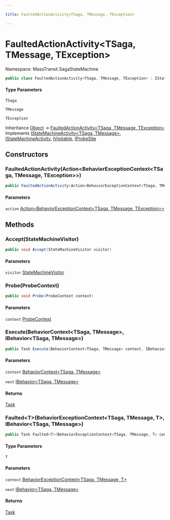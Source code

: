 ```yaml
---

title: FaultedActionActivity<TSaga, TMessage, TException>

---
```


# FaultedActionActivity\<TSaga, TMessage, TException\>

Namespace: MassTransit.SagaStateMachine

```csharp
public class FaultedActionActivity<TSaga, TMessage, TException> : IStateMachineActivity<TSaga, TMessage>, IStateMachineActivity, IVisitable, IProbeSite
```

#### Type Parameters

`TSaga`<br/>

`TMessage`<br/>

`TException`<br/>

Inheritance [Object](https://learn.microsoft.com/en-us/dotnet/api/system.object) → [FaultedActionActivity\<TSaga, TMessage, TException\>](../masstransit-sagastatemachine/faultedactionactivity-3)<br/>
Implements [IStateMachineActivity\<TSaga, TMessage\>](../../masstransit-abstractions/masstransit/istatemachineactivity-2), [IStateMachineActivity](../../masstransit-abstractions/masstransit/istatemachineactivity), [IVisitable](../../masstransit-abstractions/masstransit/ivisitable), [IProbeSite](../../masstransit-abstractions/masstransit/iprobesite)

## Constructors

### **FaultedActionActivity(Action\<BehaviorExceptionContext\<TSaga, TMessage, TException\>\>)**

```csharp
public FaultedActionActivity(Action<BehaviorExceptionContext<TSaga, TMessage, TException>> action)
```

#### Parameters

`action` [Action\<BehaviorExceptionContext\<TSaga, TMessage, TException\>\>](https://learn.microsoft.com/en-us/dotnet/api/system.action-1)<br/>

## Methods

### **Accept(StateMachineVisitor)**

```csharp
public void Accept(StateMachineVisitor visitor)
```

#### Parameters

`visitor` [StateMachineVisitor](../../masstransit-abstractions/masstransit/statemachinevisitor)<br/>

### **Probe(ProbeContext)**

```csharp
public void Probe(ProbeContext context)
```

#### Parameters

`context` [ProbeContext](../../masstransit-abstractions/masstransit/probecontext)<br/>

### **Execute(BehaviorContext\<TSaga, TMessage\>, IBehavior\<TSaga, TMessage\>)**

```csharp
public Task Execute(BehaviorContext<TSaga, TMessage> context, IBehavior<TSaga, TMessage> next)
```

#### Parameters

`context` [BehaviorContext\<TSaga, TMessage\>](../../masstransit-abstractions/masstransit/behaviorcontext-2)<br/>

`next` [IBehavior\<TSaga, TMessage\>](../../masstransit-abstractions/masstransit/ibehavior-2)<br/>

#### Returns

[Task](https://learn.microsoft.com/en-us/dotnet/api/system.threading.tasks.task)<br/>

### **Faulted\<T\>(BehaviorExceptionContext\<TSaga, TMessage, T\>, IBehavior\<TSaga, TMessage\>)**

```csharp
public Task Faulted<T>(BehaviorExceptionContext<TSaga, TMessage, T> context, IBehavior<TSaga, TMessage> next)
```

#### Type Parameters

`T`<br/>

#### Parameters

`context` [BehaviorExceptionContext\<TSaga, TMessage, T\>](../../masstransit-abstractions/masstransit/behaviorexceptioncontext-3)<br/>

`next` [IBehavior\<TSaga, TMessage\>](../../masstransit-abstractions/masstransit/ibehavior-2)<br/>

#### Returns

[Task](https://learn.microsoft.com/en-us/dotnet/api/system.threading.tasks.task)<br/>
